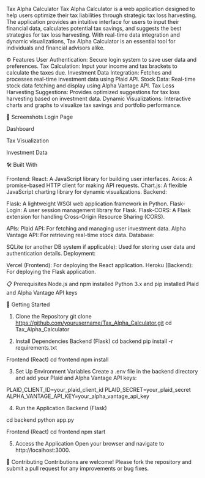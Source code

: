 Tax Alpha Calculator
Tax Alpha Calculator is a web application designed to help users optimize their tax liabilities through strategic tax loss harvesting. The application provides an intuitive interface for users to input their financial data, calculates potential tax savings, and suggests the best strategies for tax loss harvesting. With real-time data integration and dynamic visualizations, Tax Alpha Calculator is an essential tool for individuals and financial advisors alike.

⚙️ Features
User Authentication: Secure login system to save user data and preferences.
Tax Calculation: Input your income and tax brackets to calculate the taxes due.
Investment Data Integration: Fetches and processes real-time investment data using Plaid API.
Stock Data: Real-time stock data fetching and display using Alpha Vantage API.
Tax Loss Harvesting Suggestions: Provides optimized suggestions for tax loss harvesting based on investment data.
Dynamic Visualizations: Interactive charts and graphs to visualize tax savings and portfolio performance.

📸 Screenshots
Login Page

Dashboard

Tax Visualization

Investment Data

🛠 Built With

Frontend:
React: A JavaScript library for building user interfaces.
Axios: A promise-based HTTP client for making API requests.
Chart.js: A flexible JavaScript charting library for dynamic visualizations.
Backend:

Flask: A lightweight WSGI web application framework in Python.
Flask-Login: A user session management library for Flask.
Flask-CORS: A Flask extension for handling Cross-Origin Resource Sharing (CORS).

APIs:
Plaid API: For fetching and managing user investment data.
Alpha Vantage API: For retrieving real-time stock data.
Database:

SQLite (or another DB system if applicable): Used for storing user data and authentication details.
Deployment:

Vercel (Frontend): For deploying the React application.
Heroku (Backend): For deploying the Flask application.


📋 Prerequisites
Node.js and npm installed
Python 3.x and pip installed
Plaid and Alpha Vantage API keys


🚀 Getting Started

1. Clone the Repository
git clone https://github.com/yourusername/Tax_Alpha_Calculator.git
cd Tax_Alpha_Calculator

2. Install Dependencies
Backend (Flask)
cd backend
pip install -r requirements.txt

Frontend (React)
cd frontend
npm install

3. Set Up Environment Variables
Create a .env file in the backend directory and add your Plaid and Alpha Vantage API keys:

PLAID_CLIENT_ID=your_plaid_client_id
PLAID_SECRET=your_plaid_secret
ALPHA_VANTAGE_API_KEY=your_alpha_vantage_api_key


4. Run the Application
Backend (Flask)

cd backend
python app.py

Frontend (React)
cd frontend
npm start

5. Access the Application
Open your browser and navigate to http://localhost:3000.

🤝 Contributing
Contributions are welcome! Please fork the repository and submit a pull request for any improvements or bug fixes.